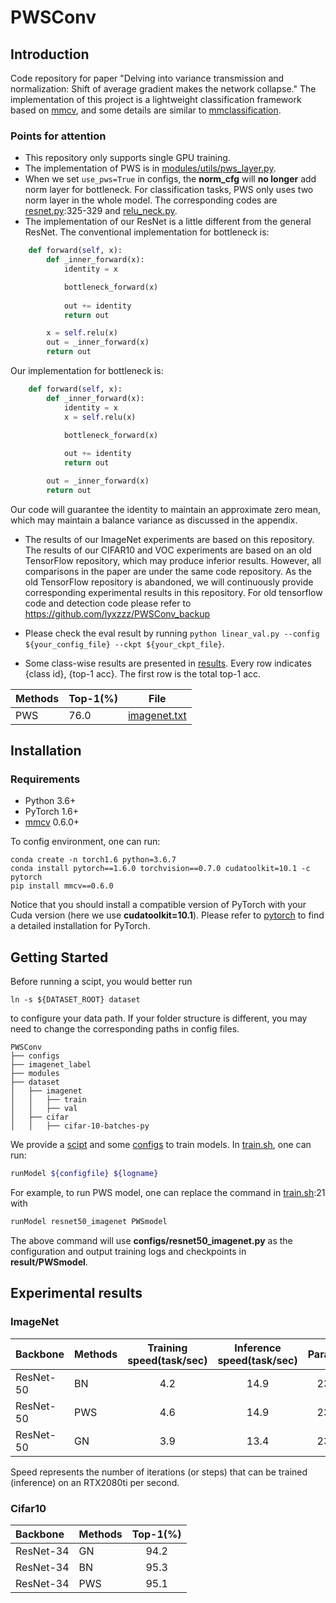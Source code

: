 # PWSConv

## Introduction

Code repository for paper "Delving into variance transmission and normalization: Shift of average gradient makes the network collapse."
The implementation of this project is a lightweight classification framework based on [mmcv](https://github.com/open-mmlab/mmcv), and some details are similar to [mmclassification](https://github.com/open-mmlab/mmclassification).

### Points for attention

- This repository only supports single GPU training. 
- The implementation of PWS is in [modules/utils/pws_layer.py](modules/utils/pws_layer.py).
- When we set `use_pws=True` in configs, the **norm_cfg** will **no longer** add norm layer for bottleneck. For classification tasks, PWS only uses two norm layer in the whole model. The corresponding codes are [resnet.py](modules/backbone/resnet.py):325-329 and [relu_neck.py](modules/neck/relu_neck.py).
- The implementation of our ResNet is a little different from the general ResNet. The conventional implementation for bottleneck is: 
``` python
    def forward(self, x):
        def _inner_forward(x):
            identity = x

            bottleneck_forward(x)
            
            out += identity
            return out

        x = self.relu(x)
        out = _inner_forward(x)
        return out
```
Our implementation for bottleneck is:
``` python
    def forward(self, x):
        def _inner_forward(x):
            identity = x
            x = self.relu(x)
            
            bottleneck_forward(x)

            out += identity
            return out

        out = _inner_forward(x)
        return out
```
Our code will guarantee the identity to maintain an approximate zero mean, which may maintain a balance variance as discussed in the appendix.
- The results of our ImageNet experiments are based on this repository. The results of our CIFAR10 and VOC experiments are based on an old TensorFlow repository, which may produce inferior results. However, all comparisons in the paper are under the same code repository. As the old TensorFlow repository is abandoned, we will continuously provide corresponding experimental results in this repository. For old tensorflow code and detection code please refer to https://github.com/lyxzzz/PWSConv_backup

- Please check the eval result by running `python linear_val.py --config ${your_config_file} --ckpt ${your_ckpt_file}`.

- Some class-wise results are presented in [results](results). Every row indicates {class id}, {top-1 acc}. The first row is the total top-1 acc.

| Methods | Top-1(%) | File |
| :----- | :----- | :----: |
| PWS | 76.0 | [imagenet.txt](results/imagenet.txt) |


## Installation

### Requirements

- Python 3.6+
- PyTorch 1.6+
- [mmcv](https://github.com/open-mmlab/mmcv) 0.6.0+

To config environment, one can run:
```
conda create -n torch1.6 python=3.6.7
conda install pytorch==1.6.0 torchvision==0.7.0 cudatoolkit=10.1 -c pytorch
pip install mmcv==0.6.0
```
Notice that you should install a compatible version of PyTorch with your Cuda version (here we use **cudatoolkit=10.1**). Please refer to [pytorch](https://pytorch.org/get-started/locally/) to find a detailed installation for PyTorch.

## Getting Started
Before running a scipt, you would better run 
```
ln -s ${DATASET_ROOT} dataset
```
to configure your data path. If your folder structure is different, you may need to change the corresponding paths in config files.
```
PWSConv
├── configs
├── imagenet_label
├── modules
├── dataset
│   ├── imagenet
│   │   ├── train
│   │   ├── val
│   ├── cifar
│   │   ├── cifar-10-batches-py
```
We provide a [scipt](train.sh) and some [configs](configs) to train models. In [train.sh](train.sh), one can run:
``` bash
runModel ${configfile} ${logname}
````
For example, to run PWS model, one can replace the command in [train.sh](train.sh):21 with
``` bash
runModel resnet50_imagenet PWSmodel
```
The above command will use **configs/resnet50_imagenet.py** as the configuration and output training logs and checkpoints in **result/PWSmodel**.

## Experimental results

### ImageNet
| Backbone | Methods | Training speed(task/sec) | Inference speed(task/sec) | Params(M) | Top-1(%) |
| :----- | :----- | :----: | :----: | :----: | :----: |
| ResNet-50 | BN | 4.2 | 14.9 | 23.508 | 76.4 |
| ResNet-50 | PWS | 4.6 | 14.9 | 23.508 | 76.0 |
| ResNet-50 | GN | 3.9 | 13.4 | 23.508 | 75.7 |

Speed represents the number of iterations (or steps) that can be trained (inference) on an RTX2080ti per second.

### Cifar10
| Backbone | Methods | Top-1(%) |
| :----- | :----- | :----: |
| ResNet-34 | GN | 94.2 |
| ResNet-34 | BN | 95.3 |
| ResNet-34 | PWS | 95.1 |
